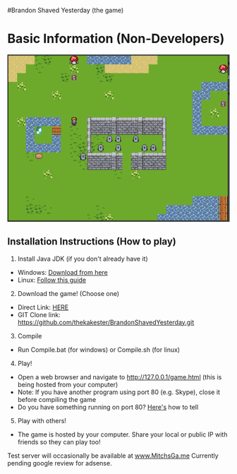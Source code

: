 #Brandon Shaved Yesterday (the game)

# Basic Information (Non-Developers)

![Preview](preview.png)

## Installation Instructions (How to play)

1. Install Java JDK (if you don't already have it)
  - Windows: [Download from here](http://www.oracle.com/technetwork/java/javase/downloads/jdk8-downloads-2133151.html)
  - Linux: [Follow this guide](https://www.digitalocean.com/community/tutorials/how-to-install-java-on-ubuntu-with-apt-get)
2. Download the game! (Choose one)
  - Direct Link: [HERE](https://github.com/thekakester/BrandonShavedYesterday/archive/master.zip)
  - GIT Clone link: https://github.com/thekakester/BrandonShavedYesterday.git 
3. Compile
  - Run Compile.bat (for windows) or Compile.sh (for linux)
4. Play!
  - Open a web browser and navigate to http://127.0.0.1/game.html (this is being hosted from your computer)
  - Note: If you have another program using port 80 (e.g. Skype), close it before compiling the game
  - Do you have something running on port 80? [Here's](http://stackoverflow.com/questions/48198/how-can-you-find-out-which-process-is-listening-on-a-port-on-windows) how to tell
5. Play with others!
  - The game is hosted by your computer.  Share your local or public IP with friends so they can play too!

Test server will occasionally be available at www.MitchsGa.me
Currently pending google review for adsense.
